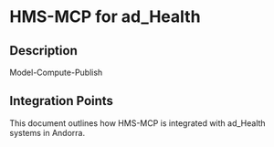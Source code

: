 # HMS-MCP for ad_Health

## Description

Model-Compute-Publish

## Integration Points

This document outlines how HMS-MCP is integrated with ad_Health systems in Andorra.
